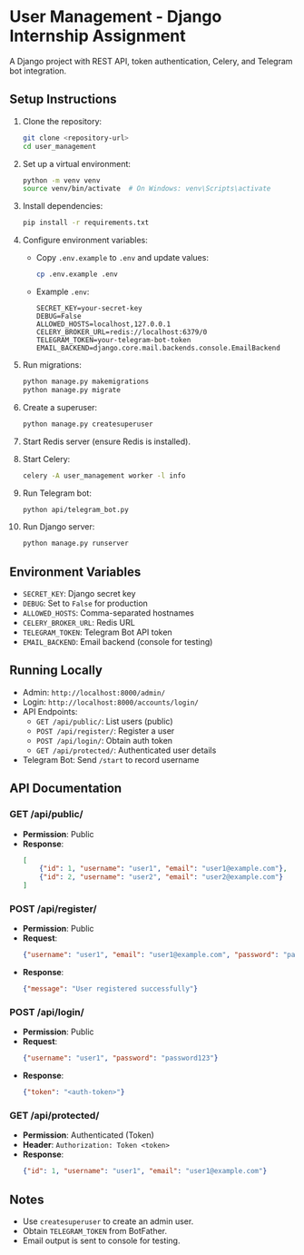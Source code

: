 # User Management - Django Internship Assignment

A Django project with REST API, token authentication, Celery, and Telegram bot integration.

## Setup Instructions

1. Clone the repository:
   ```bash
   git clone <repository-url>
   cd user_management
   ```

2. Set up a virtual environment:
   ```bash
   python -m venv venv
   source venv/bin/activate  # On Windows: venv\Scripts\activate
   ```

3. Install dependencies:
   ```bash
   pip install -r requirements.txt
   ```

4. Configure environment variables:
   - Copy `.env.example` to `.env` and update values:
     ```bash
     cp .env.example .env
     ```
   - Example `.env`:
     ```
     SECRET_KEY=your-secret-key
     DEBUG=False
     ALLOWED_HOSTS=localhost,127.0.0.1
     CELERY_BROKER_URL=redis://localhost:6379/0
     TELEGRAM_TOKEN=your-telegram-bot-token
     EMAIL_BACKEND=django.core.mail.backends.console.EmailBackend
     ```

5. Run migrations:
   ```bash
   python manage.py makemigrations
   python manage.py migrate
   ```

6. Create a superuser:
   ```bash
   python manage.py createsuperuser
   ```

7. Start Redis server (ensure Redis is installed).
8. Start Celery:
   ```bash
   celery -A user_management worker -l info
   ```

9. Run Telegram bot:
   ```bash
   python api/telegram_bot.py
   ```

10. Run Django server:
    ```bash
    python manage.py runserver
    ```

## Environment Variables
- `SECRET_KEY`: Django secret key
- `DEBUG`: Set to `False` for production
- `ALLOWED_HOSTS`: Comma-separated hostnames
- `CELERY_BROKER_URL`: Redis URL
- `TELEGRAM_TOKEN`: Telegram Bot API token
- `EMAIL_BACKEND`: Email backend (console for testing)

## Running Locally
- Admin: `http://localhost:8000/admin/`
- Login: `http://localhost:8000/accounts/login/`
- API Endpoints:
  - `GET /api/public/`: List users (public)
  - `POST /api/register/`: Register a user
  - `POST /api/login/`: Obtain auth token
  - `GET /api/protected/`: Authenticated user details
- Telegram Bot: Send `/start` to record username

## API Documentation

### GET /api/public/
- **Permission**: Public
- **Response**:
  ```json
  [
      {"id": 1, "username": "user1", "email": "user1@example.com"},
      {"id": 2, "username": "user2", "email": "user2@example.com"}
  ]
  ```

### POST /api/register/
- **Permission**: Public
- **Request**:
  ```json
  {"username": "user1", "email": "user1@example.com", "password": "password123"}
  ```
- **Response**:
  ```json
  {"message": "User registered successfully"}
  ```

### POST /api/login/
- **Permission**: Public
- **Request**:
  ```json
  {"username": "user1", "password": "password123"}
  ```
- **Response**:
  ```json
  {"token": "<auth-token>"}
  ```

### GET /api/protected/
- **Permission**: Authenticated (Token)
- **Header**: `Authorization: Token <token>`
- **Response**:
  ```json
  {"id": 1, "username": "user1", "email": "user1@example.com"}
  ```

## Notes
- Use `createsuperuser` to create an admin user.
- Obtain `TELEGRAM_TOKEN` from BotFather.
- Email output is sent to console for testing.